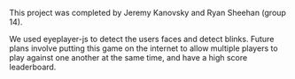 This project was completed by Jeremy Kanovsky and Ryan Sheehan (group 14).

We used eyeplayer-js to detect the users faces and detect blinks.
Future plans involve putting this game on the internet to allow multiple
players to play against one another at the same time, and have a high score
leaderboard.